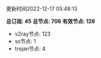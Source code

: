 更新时间2022-12-17 05:48:13

**总订阅: 45**
**总节点: 706**
**有效节点: 128**
- v2ray节点: 123
- ss节点: 1
- trojan节点: 4

